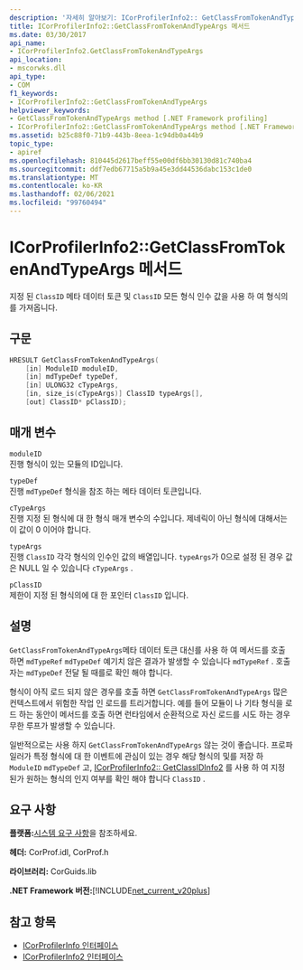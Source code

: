 ```yaml
---
description: '자세히 알아보기: ICorProfilerInfo2:: GetClassFromTokenAndTypeArgs 메서드'
title: ICorProfilerInfo2::GetClassFromTokenAndTypeArgs 메서드
ms.date: 03/30/2017
api_name:
- ICorProfilerInfo2.GetClassFromTokenAndTypeArgs
api_location:
- mscorwks.dll
api_type:
- COM
f1_keywords:
- ICorProfilerInfo2::GetClassFromTokenAndTypeArgs
helpviewer_keywords:
- GetClassFromTokenAndTypeArgs method [.NET Framework profiling]
- ICorProfilerInfo2::GetClassFromTokenAndTypeArgs method [.NET Framework profiling]
ms.assetid: b25c88f0-71b9-443b-8eea-1c94db0a44b9
topic_type:
- apiref
ms.openlocfilehash: 810445d2617beff55e00df6bb30130d81c740ba4
ms.sourcegitcommit: ddf7edb67715a5b9a45e3dd44536dabc153c1de0
ms.translationtype: MT
ms.contentlocale: ko-KR
ms.lasthandoff: 02/06/2021
ms.locfileid: "99760494"
---
```

# <a name="icorprofilerinfo2getclassfromtokenandtypeargs-method"></a>ICorProfilerInfo2::GetClassFromTokenAndTypeArgs 메서드

지정 된 `ClassID` 메타 데이터 토큰 및 `ClassID` 모든 형식 인수 값을 사용 하 여 형식의를 가져옵니다.  
  
## <a name="syntax"></a>구문  
  
```cpp  
HRESULT GetClassFromTokenAndTypeArgs(  
    [in] ModuleID moduleID,  
    [in] mdTypeDef typeDef,  
    [in] ULONG32 cTypeArgs,  
    [in, size_is(cTypeArgs)] ClassID typeArgs[],  
    [out] ClassID* pClassID);  
```  
  
## <a name="parameters"></a>매개 변수  

 `moduleID`  
 진행 형식이 있는 모듈의 ID입니다.  
  
 `typeDef`  
 진행 `mdTypeDef` 형식을 참조 하는 메타 데이터 토큰입니다.  
  
 `cTypeArgs`  
 진행 지정 된 형식에 대 한 형식 매개 변수의 수입니다. 제네릭이 아닌 형식에 대해서는이 값이 0 이어야 합니다.  
  
 `typeArgs`  
 진행 `ClassID` 각각 형식의 인수인 값의 배열입니다. `typeArgs`가 0으로 설정 된 경우 값은 NULL 일 수 있습니다 `cTypeArgs` .  
  
 `pClassID`  
 제한이 지정 된 형식의에 대 한 포인터 `ClassID` 입니다.  
  
## <a name="remarks"></a>설명  

 `GetClassFromTokenAndTypeArgs`메타 데이터 토큰 대신를 사용 하 여 메서드를 호출 하면 `mdTypeRef` `mdTypeDef` 예기치 않은 결과가 발생할 수 있습니다 `mdTypeRef` . 호출자는 `mdTypeDef` 전달 될 때를로 확인 해야 합니다.  
  
 형식이 아직 로드 되지 않은 경우를 호출 하면 `GetClassFromTokenAndTypeArgs` 많은 컨텍스트에서 위험한 작업 인 로드를 트리거합니다. 예를 들어 모듈이 나 기타 형식을 로드 하는 동안이 메서드를 호출 하면 런타임에서 순환적으로 자신 로드를 시도 하는 경우 무한 루프가 발생할 수 있습니다.  
  
 일반적으로는 사용 하지 `GetClassFromTokenAndTypeArgs` 않는 것이 좋습니다. 프로파일러가 특정 형식에 대 한 이벤트에 관심이 있는 경우 해당 형식의 및를 저장 하 `ModuleID` `mdTypeDef` 고, [ICorProfilerInfo2:: GetClassIDInfo2](icorprofilerinfo2-getclassidinfo2-method.md) 를 사용 하 여 지정 된가 원하는 형식의 인지 여부를 확인 해야 합니다 `ClassID` .  
  
## <a name="requirements"></a>요구 사항  

 **플랫폼:**[시스템 요구 사항](../../get-started/system-requirements.md)을 참조하세요.  
  
 **헤더:** CorProf.idl, CorProf.h  
  
 **라이브러리:** CorGuids.lib  
  
 **.NET Framework 버전:**[!INCLUDE[net_current_v20plus](../../../../includes/net-current-v20plus-md.md)]  
  
## <a name="see-also"></a>참고 항목

- [ICorProfilerInfo 인터페이스](icorprofilerinfo-interface.md)
- [ICorProfilerInfo2 인터페이스](icorprofilerinfo2-interface.md)

